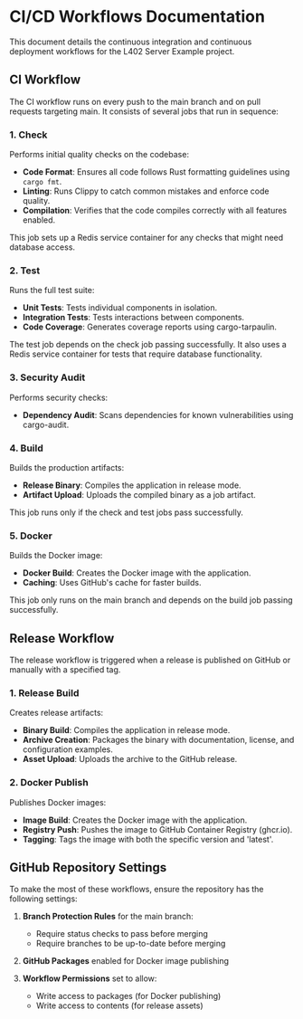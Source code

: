 # CI/CD Workflows Documentation

This document details the continuous integration and continuous deployment workflows for the L402 Server Example project.

## CI Workflow

The CI workflow runs on every push to the main branch and on pull requests targeting main. It consists of several jobs that run in sequence:

### 1. Check

Performs initial quality checks on the codebase:

- **Code Format**: Ensures all code follows Rust formatting guidelines using `cargo fmt`.
- **Linting**: Runs Clippy to catch common mistakes and enforce code quality.
- **Compilation**: Verifies that the code compiles correctly with all features enabled.

This job sets up a Redis service container for any checks that might need database access.

### 2. Test

Runs the full test suite:

- **Unit Tests**: Tests individual components in isolation.
- **Integration Tests**: Tests interactions between components.
- **Code Coverage**: Generates coverage reports using cargo-tarpaulin.

The test job depends on the check job passing successfully. It also uses a Redis service container for tests that require database functionality.

### 3. Security Audit

Performs security checks:

- **Dependency Audit**: Scans dependencies for known vulnerabilities using cargo-audit.

### 4. Build

Builds the production artifacts:

- **Release Binary**: Compiles the application in release mode.
- **Artifact Upload**: Uploads the compiled binary as a job artifact.

This job runs only if the check and test jobs pass successfully.

### 5. Docker

Builds the Docker image:

- **Docker Build**: Creates the Docker image with the application.
- **Caching**: Uses GitHub's cache for faster builds.

This job only runs on the main branch and depends on the build job passing successfully.

## Release Workflow

The release workflow is triggered when a release is published on GitHub or manually with a specified tag.

### 1. Release Build

Creates release artifacts:

- **Binary Build**: Compiles the application in release mode.
- **Archive Creation**: Packages the binary with documentation, license, and configuration examples.
- **Asset Upload**: Uploads the archive to the GitHub release.

### 2. Docker Publish

Publishes Docker images:

- **Image Build**: Creates the Docker image with the application.
- **Registry Push**: Pushes the image to GitHub Container Registry (ghcr.io).
- **Tagging**: Tags the image with both the specific version and 'latest'.

## GitHub Repository Settings

To make the most of these workflows, ensure the repository has the following settings:

1. **Branch Protection Rules** for the main branch:
   - Require status checks to pass before merging
   - Require branches to be up-to-date before merging

2. **GitHub Packages** enabled for Docker image publishing

3. **Workflow Permissions** set to allow:
   - Write access to packages (for Docker publishing)
   - Write access to contents (for release assets)